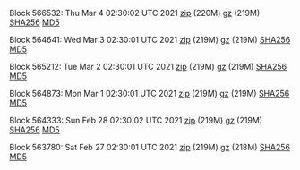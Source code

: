 Block 566532: Thu Mar  4 02:30:02 UTC 2021 [zip](https://files.01coin.io/mainnet/2021-03-04/bootstrap.dat.zip) (220M) [gz](https://files.01coin.io/mainnet/2021-03-04/bootstrap.dat.tar.gz) (219M) [SHA256](https://files.01coin.io/mainnet/2021-03-04/sha256.txt) [MD5](https://files.01coin.io/mainnet/2021-03-04/md5.txt)

Block 564641: Wed Mar  3 02:30:01 UTC 2021 [zip](https://files.01coin.io/mainnet/2021-03-03/bootstrap.dat.zip) (219M) [gz](https://files.01coin.io/mainnet/2021-03-03/bootstrap.dat.tar.gz) (219M) [SHA256](https://files.01coin.io/mainnet/2021-03-03/sha256.txt) [MD5](https://files.01coin.io/mainnet/2021-03-03/md5.txt)

Block 565212: Tue Mar  2 02:30:01 UTC 2021 [zip](https://files.01coin.io/mainnet/2021-03-02/bootstrap.dat.zip) (219M) [gz](https://files.01coin.io/mainnet/2021-03-02/bootstrap.dat.tar.gz) (219M) [SHA256](https://files.01coin.io/mainnet/2021-03-02/sha256.txt) [MD5](https://files.01coin.io/mainnet/2021-03-02/md5.txt)

Block 564873: Mon Mar  1 02:30:01 UTC 2021 [zip](https://files.01coin.io/mainnet/2021-03-01/bootstrap.dat.zip) (219M) [gz](https://files.01coin.io/mainnet/2021-03-01/bootstrap.dat.tar.gz) (219M) [SHA256](https://files.01coin.io/mainnet/2021-03-01/sha256.txt) [MD5](https://files.01coin.io/mainnet/2021-03-01/md5.txt)

Block 564333: Sun Feb 28 02:30:02 UTC 2021 [zip](https://files.01coin.io/mainnet/2021-02-28/bootstrap.dat.zip) (219M) [gz](https://files.01coin.io/mainnet/2021-02-28/bootstrap.dat.tar.gz) (219M) [SHA256](https://files.01coin.io/mainnet/2021-02-28/sha256.txt) [MD5](https://files.01coin.io/mainnet/2021-02-28/md5.txt)

Block 563780: Sat Feb 27 02:30:01 UTC 2021 [zip](https://files.01coin.io/mainnet/2021-02-27/bootstrap.dat.zip) (219M) [gz](https://files.01coin.io/mainnet/2021-02-27/bootstrap.dat.tar.gz) (218M) [SHA256](https://files.01coin.io/mainnet/2021-02-27/sha256.txt) [MD5](https://files.01coin.io/mainnet/2021-02-27/md5.txt)
